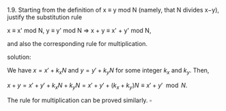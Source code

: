 1.9. Starting from the definition of x ≡ y mod N (namely, that N divides x−y), 
justify the substitution rule

x ≡ x' mod N, y ≡ y' mod N    ⇒    x + y ≡ x' + y' mod N,

and also the corresponding rule for multiplication.

solution:

We have $x=x' + k_xN$ and $y=y' + k_yN$ for some integer $k_x$ and $k_y$. Then,

$x+y = x' + y' + k_xN + k_yN = x' + y' + (k_x+k_y)N \equiv x'+y'\mod N$. 

The rule for multiplication can be proved similarly. $\square$